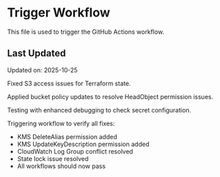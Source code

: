 # Trigger Workflow

This file is used to trigger the GitHub Actions workflow.

## Last Updated

Updated on: 2025-10-25

Fixed S3 access issues for Terraform state.

Applied bucket policy updates to resolve HeadObject permission issues.

Testing with enhanced debugging to check secret configuration.

Triggering workflow to verify all fixes:
- KMS DeleteAlias permission added
- KMS UpdateKeyDescription permission added
- CloudWatch Log Group conflict resolved
- State lock issue resolved
- All workflows should now pass
